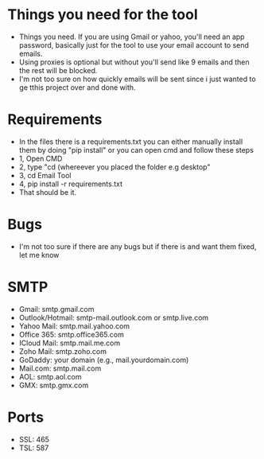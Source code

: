 # Things you need for the tool
- Things you need. If you are using Gmail or yahoo, you'll need an app password, basically just for the tool to use your email account to send emails.
- Using proxies is optional but without you'll send like 9 emails and then the rest will be blocked.
- I'm not too sure on how quickly emails will be sent since i just wanted to ge tthis project over and done with.


# Requirements
- In the files there is a requirements.txt you can either manually install them by doing "pip install" or you can open cmd and follow these steps
- 1, Open CMD
- 2, type "cd (whereever you placed the folder e.g desktop"
- 3, cd Email Tool
- 4, pip install -r requirements.txt
- That should be it.


# Bugs
- I'm not too sure if there are any bugs but if there is and want them fixed, let me know


# SMTP
- Gmail: smtp.gmail.com
- Outlook/Hotmail: smtp-mail.outlook.com or smtp.live.com
- Yahoo Mail: smtp.mail.yahoo.com
- Office 365: smtp.office365.com
- ICloud Mail: smtp.mail.me.com
- Zoho Mail: smtp.zoho.com
- GoDaddy: your domain (e.g., mail.yourdomain.com)
- Mail.com: smtp.mail.com
- AOL: smtp.aol.com
- GMX: smtp.gmx.com


# Ports
- SSL: 465
- TSL: 587
